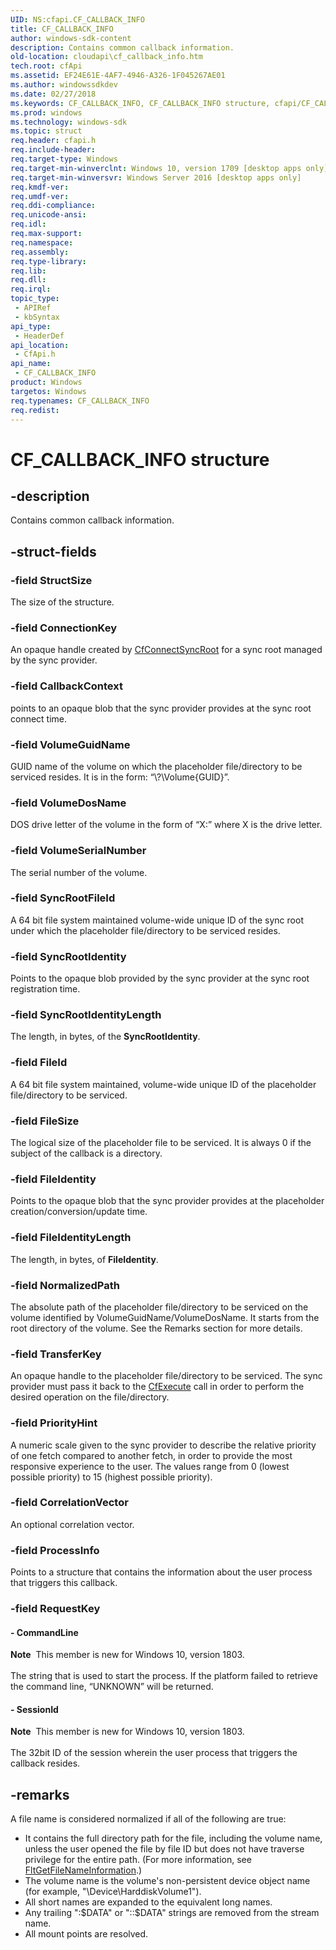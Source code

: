 ```yaml
---
UID: NS:cfapi.CF_CALLBACK_INFO
title: CF_CALLBACK_INFO
author: windows-sdk-content
description: Contains common callback information.
old-location: cloudapi\cf_callback_info.htm
tech.root: cfApi
ms.assetid: EF24E61E-4AF7-4946-A326-1F045267AE01
ms.author: windowssdkdev
ms.date: 02/27/2018
ms.keywords: CF_CALLBACK_INFO, CF_CALLBACK_INFO structure, cfapi/CF_CALLBACK_INFO, cloudApi.cf_callback_info
ms.prod: windows
ms.technology: windows-sdk
ms.topic: struct
req.header: cfapi.h
req.include-header: 
req.target-type: Windows
req.target-min-winverclnt: Windows 10, version 1709 [desktop apps only]
req.target-min-winversvr: Windows Server 2016 [desktop apps only]
req.kmdf-ver: 
req.umdf-ver: 
req.ddi-compliance: 
req.unicode-ansi: 
req.idl: 
req.max-support: 
req.namespace: 
req.assembly: 
req.type-library: 
req.lib: 
req.dll: 
req.irql: 
topic_type:
 - APIRef
 - kbSyntax
api_type:
 - HeaderDef
api_location:
 - CfApi.h
api_name:
 - CF_CALLBACK_INFO
product: Windows
targetos: Windows
req.typenames: CF_CALLBACK_INFO
req.redist: 
---
```


# CF_CALLBACK_INFO structure


## -description


Contains common callback information.


## -struct-fields




### -field StructSize

The size of the structure.


### -field ConnectionKey

An opaque handle created by <a href="https://msdn.microsoft.com/287DA978-9797-48DF-9C90-BA53BB82475C">CfConnectSyncRoot</a> for a sync root managed by the sync provider. 


### -field CallbackContext

points to an opaque blob that the sync provider provides at the sync root connect time. 


### -field VolumeGuidName

GUID name of the volume on which the placeholder file/directory to be serviced resides. It is in the form: “\\?\Volume{GUID}”.


### -field VolumeDosName

DOS drive letter of the volume in the form of “X:” where X is the drive letter.


### -field VolumeSerialNumber

The serial number of the volume.


### -field SyncRootFileId

A 64 bit file system maintained volume-wide unique ID of the sync root under which the placeholder file/directory to be serviced resides.


### -field SyncRootIdentity

Points to the opaque blob provided by the  sync provider at the sync root registration time.


### -field SyncRootIdentityLength

The length, in bytes, of the <b>SyncRootIdentity</b>.


### -field FileId

A 64 bit file system maintained, volume-wide unique ID of the placeholder file/directory to be serviced.


### -field FileSize

The logical size of the placeholder file to be serviced. It is always 0 if the subject of the callback is a directory.


### -field FileIdentity

Points to the opaque blob that the sync provider provides at the placeholder creation/conversion/update time.


### -field FileIdentityLength

The length, in bytes, of <b>FileIdentity</b>.


### -field NormalizedPath

The absolute path of the placeholder file/directory to be serviced on the volume identified by VolumeGuidName/VolumeDosName. It starts from the root directory of the volume. See the Remarks section for more details.


### -field TransferKey

An opaque handle to the placeholder file/directory to be serviced. The sync provider must pass it back to the <a href="https://msdn.microsoft.com/6AC8958D-B060-4468-9811-9BAB0E6A06D3">CfExecute</a> call in order to perform the desired operation on the file/directory.


### -field PriorityHint

A numeric scale given to the sync provider to describe the relative priority of one fetch compared to another fetch, in order to provide the most responsive experience to the user.  The values range from 0 (lowest possible priority) to 15 (highest possible priority).


### -field CorrelationVector

An optional correlation vector.


### -field ProcessInfo

Points to a structure that contains the information about the user process that triggers this callback.


### -field RequestKey

 




#### - CommandLine

<div class="alert"><b>Note</b>  This member is new for Windows 10, version 1803.</div>
<div> </div>
The string that is used to start the process. If the platform failed to retrieve the command line, “UNKNOWN” will be returned. 



#### - SessionId

<div class="alert"><b>Note</b>  This member is new for Windows 10, version 1803.</div>
<div> </div>
The 32bit ID of the session wherein the user process that triggers the callback resides. 



## -remarks




A file name is considered normalized if all of the following are true:

<ul>
<li>It contains the full directory path for the file, including the volume name, unless the user opened the file by file ID but does not have traverse privilege for the entire path. (For more information, see <a href="https://msdn.microsoft.com/en-us/library/Ff543032(v=VS.85).aspx">FltGetFileNameInformation</a>.)
</li>
<li>The volume name is the volume's non-persistent device object name (for example, "\Device\HarddiskVolume1").
</li>
<li>All short names are expanded to the equivalent long names.
</li>
<li>Any trailing ":$DATA" or "::$DATA" strings are removed from the stream name.
</li>
<li>	All mount points are resolved.
</li>
</ul>




